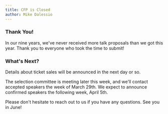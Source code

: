 ```yaml
---
title: CFP is Closed
author: Mike Dalessio
---
```


### Thank You!

In our nine years, we've never received more talk proposals than we
got this year. Thank you to everyone who took the time to submit!


### What's Next?

Details about ticket sales will be announced in the next day or so.

The selection committee is meeting later this week, and we'll contact
accepted speakers the week of March 29th. We expect to announce
confirmed speakers the following week, April 5th.

Please don't hesitate to reach out to us if you have any
questions. See you in June!
